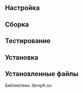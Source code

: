 <pkg :name="'mpfr'" instsize showsbu2></pkg>

## Настройка
<package-script :package="'mpfr'" :type="'configure'"></package-script>

## Сборка
<package-script :package="'mpfr'" :type="'build'"></package-script>

## Тестирование
<package-script :package="'mpfr'" :type="'test'"></package-script>

## Установка
<package-script :package="'mpfr'" :type="'install'"></package-script>
 
## Установленные файлы

Библиотеки: libmpfr.so

<script>
	new Vue({ el: '#main' })
</script> 
